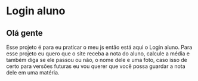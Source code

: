# Login aluno
## Olá gente
Esse projeto é para eu praticar o meu js então está aqui o Login aluno.
Para esse projeto eu quero que o site receba a nota do aluno, calcule a média e também diga se ele passou ou não, o nome dele e uma foto, caso isso de certo para versões futuras eu vou querer que você possa guardar a nota dele em uma matéria.
